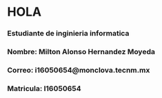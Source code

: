 <div id="jeader" aling="center">
  <h1 aling="center">HOLA</h1>
  <h3 aling="center">Estudiante de inginieria informatica</h3>
  <h3 aling="left">Nombre: Milton Alonso Hernandez Moyeda</h3>
  <h3 aling="left">Correo: i16050654@monclova.tecnm.mx</h3>
  <h3 aling="left">Matricula: I16050654</h3>
  
</div>
